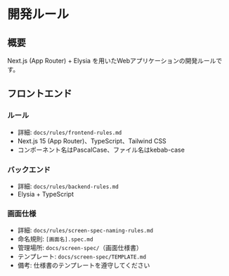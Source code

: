 # 開発ルール

## 概要
Next.js (App Router) + Elysia を用いたWebアプリケーションの開発ルールです。

## フロントエンド

### ルール
- 詳細: `docs/rules/frontend-rules.md`
- Next.js 15 (App Router)、TypeScript、Tailwind CSS
- コンポーネント名はPascalCase、ファイル名はkebab-case

### バックエンド
- 詳細: `docs/rules/backend-rules.md`
- Elysia + TypeScript

### 画面仕様
- 詳細: `docs/rules/screen-spec-naming-rules.md`
- 命名規則: `[画面名].spec.md`
- 管理場所: `docs/screen-spec/`（画面仕様書）
- テンプレート: `docs/screen-spec/TEMPLATE.md`
- 備考: 仕様書のテンプレートを遵守してください
